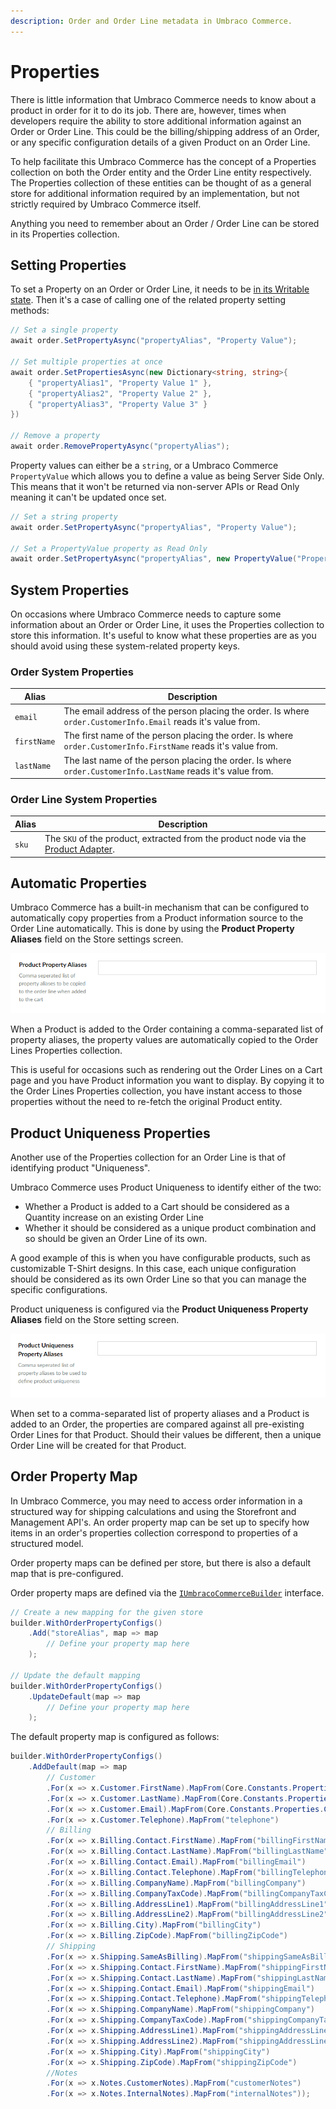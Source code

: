 ```yaml
---
description: Order and Order Line metadata in Umbraco Commerce.
---
```


# Properties

There is little information that Umbraco Commerce needs to know about a product in order for it to do its job. There are, however, times when developers require the ability to store additional information against an Order or Order Line. This could be the billing/shipping address of an Order, or any specific configuration details of a given Product on an Order Line.

To help facilitate this Umbraco Commerce has the concept of a Properties collection on both the Order entity and the Order Line entity respectively. The Properties collection of these entities can be thought of as a general store for additional information required by an implementation, but not strictly required by Umbraco Commerce itself.

Anything you need to remember about an Order / Order Line can be stored in its Properties collection.

## Setting Properties

To set a Property on an Order or Order Line, it needs to be [in its Writable state](readonly-and-writable-entities.md#converting-a-readonly-entity-into-a-writable-entity). Then it's a case of calling one of the related property setting methods:

```csharp
// Set a single property
await order.SetPropertyAsync("propertyAlias", "Property Value");

// Set multiple properties at once
await order.SetPropertiesAsync(new Dictionary<string, string>{
    { "propertyAlias1", "Property Value 1" },
    { "propertyAlias2", "Property Value 2" },
    { "propertyAlias3", "Property Value 3" }
})

// Remove a property
await order.RemovePropertyAsync("propertyAlias");

```

Property values can either be a `string`, or a Umbraco Commerce `PropertyValue` which allows you to define a value as being Server Side Only. This means that it won't be returned via non-server APIs or Read Only meaning it can't be updated once set.

```csharp
// Set a string property
await order.SetPropertyAsync("propertyAlias", "Property Value");

// Set a PropertyValue property as Read Only
await order.SetPropertyAsync("propertyAlias", new PropertyValue("Property Value", isReadOnly: true));
```

## System Properties

On occasions where Umbraco Commerce needs to capture some information about an Order or Order Line, it uses the Properties collection to store this information. It's useful to know what these properties are as you should avoid using these system-related property keys.

### Order System Properties

| Alias       | Description                                                                                                    |
| ----------- | -------------------------------------------------------------------------------------------------------------- |
| `email`     | The email address of the person placing the order. Is where `order.CustomerInfo.Email` reads it's value from.  |
| `firstName` | The first name of the person placing the order. Is where `order.CustomerInfo.FirstName` reads it's value from. |
| `lastName`  | The last name of the person placing the order. Is where `order.CustomerInfo.LastName` reads it's value from.   |

### Order Line System Properties

| Alias | Description                                                                                               |
| ----- | --------------------------------------------------------------------------------------------------------- |
| `sku` | The `SKU` of the product, extracted from the product node via the [Product Adapter](product-adapters.md). |

## Automatic Properties

Umbraco Commerce has a built-in mechanism that can be configured to automatically copy properties from a Product information source to the Order Line automatically. This is done by using the **Product Property Aliases** field on the Store settings screen.

![Product Property Aliases Configuration](../media/product_property_aliases.png)

When a Product is added to the Order containing a comma-separated list of property aliases, the property values are automatically copied to the Order Lines Properties collection.

This is useful for occasions such as rendering out the Order Lines on a Cart page and you have Product information you want to display. By copying it to the Order Lines Properties collection, you have instant access to those properties without the need to re-fetch the original Product entity.

## Product Uniqueness Properties

Another use of the Properties collection for an Order Line is that of identifying product "Uniqueness".

Umbraco Commerce uses Product Uniqueness to identify either of the two:

* Whether a Product is added to a Cart should be considered as a Quantity increase on an existing Order Line
* Whether it should be considered as a unique product combination and so should be given an Order Line of its own.

A good example of this is when you have configurable products, such as customizable T-Shirt designs. In this case, each unique configuration should be considered as its own Order Line so that you can manage the specific configurations.

Product uniqueness is configured via the **Product Uniqueness Property Aliases** field on the Store setting screen.

![Product Uniqueness Property Aliases Configuration](../media/product_uniqueness_property_aliases.png)

When set to a comma-separated list of property aliases and a Product is added to an Order, the properties are compared against all pre-existing Order Lines for that Product. Should their values be different, then a unique Order Line will be created for that Product.

## Order Property Map

In Umbraco Commerce, you may need to access order information in a structured way for shipping calculations and using the Storefront and Management API's. An order property map can be set up to specify how items in an order's properties collection correspond to properties of a structured model.

Order property maps can be defined per store, but there is also a default map that is pre-configured.

Order property maps are defined via the [`IUmbracoCommerceBuilder`](./umbraco-commerce-builder.md) interface.

```csharp
// Create a new mapping for the given store
builder.WithOrderPropertyConfigs()
    .Add("storeAlias", map => map
        // Define your property map here
    );

// Update the default mapping
builder.WithOrderPropertyConfigs()
    .UpdateDefault(map => map
        // Define your property map here
    );
```

The default property map is configured as follows:

```csharp
builder.WithOrderPropertyConfigs()
    .AddDefault(map => map
        // Customer
        .For(x => x.Customer.FirstName).MapFrom(Core.Constants.Properties.Customer.FirstNamePropertyAlias)
        .For(x => x.Customer.LastName).MapFrom(Core.Constants.Properties.Customer.LastNamePropertyAlias)
        .For(x => x.Customer.Email).MapFrom(Core.Constants.Properties.Customer.EmailPropertyAlias)
        .For(x => x.Customer.Telephone).MapFrom("telephone")
        // Billing
        .For(x => x.Billing.Contact.FirstName).MapFrom("billingFirstName")
        .For(x => x.Billing.Contact.LastName).MapFrom("billingLastName")
        .For(x => x.Billing.Contact.Email).MapFrom("billingEmail")
        .For(x => x.Billing.Contact.Telephone).MapFrom("billingTelephone")
        .For(x => x.Billing.CompanyName).MapFrom("billingCompany")
        .For(x => x.Billing.CompanyTaxCode).MapFrom("billingCompanyTaxCode")
        .For(x => x.Billing.AddressLine1).MapFrom("billingAddressLine1")
        .For(x => x.Billing.AddressLine2).MapFrom("billingAddressLine2")
        .For(x => x.Billing.City).MapFrom("billingCity")
        .For(x => x.Billing.ZipCode).MapFrom("billingZipCode")
        // Shipping
        .For(x => x.Shipping.SameAsBilling).MapFrom("shippingSameAsBilling")
        .For(x => x.Shipping.Contact.FirstName).MapFrom("shippingFirstName")
        .For(x => x.Shipping.Contact.LastName).MapFrom("shippingLastName")
        .For(x => x.Shipping.Contact.Email).MapFrom("shippingEmail")
        .For(x => x.Shipping.Contact.Telephone).MapFrom("shippingTelephone")
        .For(x => x.Shipping.CompanyName).MapFrom("shippingCompany")
        .For(x => x.Shipping.CompanyTaxCode).MapFrom("shippingCompanyTaxCode")
        .For(x => x.Shipping.AddressLine1).MapFrom("shippingAddressLine1")
        .For(x => x.Shipping.AddressLine2).MapFrom("shippingAddressLine2")
        .For(x => x.Shipping.City).MapFrom("shippingCity")
        .For(x => x.Shipping.ZipCode).MapFrom("shippingZipCode")
        //Notes
        .For(x => x.Notes.CustomerNotes).MapFrom("customerNotes")
        .For(x => x.Notes.InternalNotes).MapFrom("internalNotes"));
```
